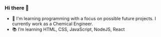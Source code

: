 ### Hi there 👋

- :briefcase: I'm learning programming with a focus on possible future projects. I currently work as a Chemical Engineer. 
- :books: I’m learning HTML, CSS, JavaScript, NodeJS, React
